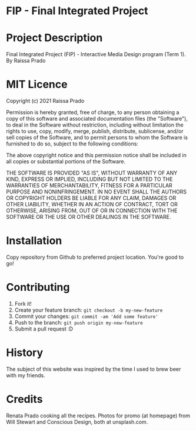 # FIP - Final Integrated Project

# Project Description
Final Integrated Project (FIP) - Interactive Media Design program (Term 1).
By Raissa Prado

# MIT Licence
Copyright (c) 2021 Raissa Prado

Permission is hereby granted, free of charge, to any person obtaining a copy of this software and associated documentation files (the "Software"), to deal in the Software without restriction, including without limitation the rights to use, copy, modify, merge, publish, distribute, sublicense, and/or sell copies of the Software, and to permit persons to whom the Software is furnished to do so, subject to the following conditions:

The above copyright notice and this permission notice shall be included in all copies or substantial portions of the Software.

THE SOFTWARE IS PROVIDED "AS IS", WITHOUT WARRANTY OF ANY KIND, EXPRESS OR IMPLIED, INCLUDING BUT NOT LIMITED TO THE WARRANTIES OF MERCHANTABILITY, FITNESS FOR A PARTICULAR PURPOSE AND NONINFRINGEMENT. IN NO EVENT SHALL THE AUTHORS OR COPYRIGHT HOLDERS BE LIABLE FOR ANY CLAIM, DAMAGES OR OTHER LIABILITY, WHETHER IN AN ACTION OF CONTRACT, TORT OR OTHERWISE, ARISING FROM, OUT OF OR IN CONNECTION WITH THE SOFTWARE OR THE USE OR OTHER DEALINGS IN THE SOFTWARE.

# Installation
Copy repository from Github to preferred project location. You're good to go!

# Contributing
1. Fork it!
2. Create your feature branch: `git checkout -b my-new-feature`
3. Commit your changes: `git commit -am 'Add some feature'`
4. Push to the branch: `git push origin my-new-feature`
5. Submit a pull request :D

# History
The subject of this website was inspired  by the time I used to brew beer with my friends.

# Credits
Renata Prado cooking all the recipes. Photos for promo (at homepage) from Will Stewart and Conscious Design, both at unsplash.com.

